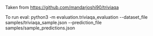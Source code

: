 Taken from https://github.com/mandarjoshi90/triviaqa

To run eval: 
python3 -m evaluation.triviaqa_evaluation --dataset_file samples/triviaqa_sample.json --prediction_file samples/sample_predictions.json
